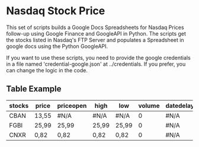 # Nasdaq Stock Price

This set of scripts builds a Google Docs Spreadsheets for Nasdaq Prices follow-up using Google Finance and GoogleAPI in Python.
The scripts get the stocks listed in Nasdaq's FTP Server and populates a Spreadsheet in google docs
using the Python GoogleAPI. 

If you want to use these scripts, you need to provide the google credentials in a 
file named 'credential-google.json' at ../credentials. If you prefer, you can change the logic in the code.

## Table Example 

|stocks|price|priceopen|high|low|volume|datedelay|change|changepct|closeyest|shares|
|------|------|------|------|------|------|------|------|------|------|------:|
|CBAN	|13,55	|#N/A	|#N/A	|#N/A	|0	|#N/A	|0	|0	|13,55|8439259|
|FGBI	|25,99	|25,99	|25,99	|25,99	|0	|#N/A	|-0,01	|-0,04	|26	|7609192|
|CNXR	|0,82	|0,82	|0,82	|0,82	|0	|#N/A	|0	|0,12	|0,82	|20841000|


